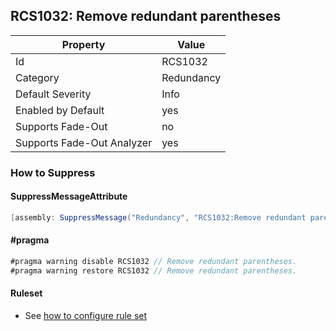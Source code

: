 ## RCS1032: Remove redundant parentheses

Property | Value
--- | --- 
Id | RCS1032
Category | Redundancy
Default Severity | Info
Enabled by Default | yes
Supports Fade-Out | no
Supports Fade-Out Analyzer | yes

### How to Suppress

#### SuppressMessageAttribute

```csharp
[assembly: SuppressMessage("Redundancy", "RCS1032:Remove redundant parentheses.", Justification = "<Pending>")]
```

#### \#pragma

```csharp
#pragma warning disable RCS1032 // Remove redundant parentheses.
#pragma warning restore RCS1032 // Remove redundant parentheses.
```

#### Ruleset

* See [how to configure rule set](../HowToConfigureAnalyzers.md)
